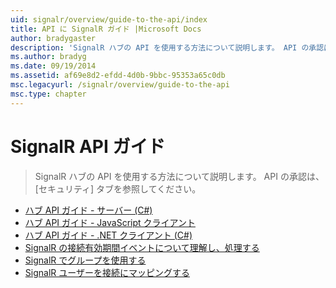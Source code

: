 ```yaml
---
uid: signalr/overview/guide-to-the-api/index
title: API に SignalR ガイド |Microsoft Docs
author: bradygaster
description: 'SignalR ハブの API を使用する方法について説明します。 API の承認は、[セキュリティ] タブを参照してください。'
ms.author: bradyg
ms.date: 09/19/2014
ms.assetid: af69e8d2-efdd-4d0b-9bbc-95353a65c0db
msc.legacyurl: /signalr/overview/guide-to-the-api
msc.type: chapter
---
```

<a name="signalr-guide-to-the-api"></a>SignalR API ガイド
====================
> SignalR ハブの API を使用する方法について説明します。 API の承認は、[セキュリティ] タブを参照してください。


- [ハブ API ガイド - サーバー (C#)](hubs-api-guide-server.md)
- [ハブ API ガイド - JavaScript クライアント](hubs-api-guide-javascript-client.md)
- [ハブ API ガイド - .NET クライアント (C#)](hubs-api-guide-net-client.md)
- [SignalR の接続有効期間イベントについて理解し、処理する](handling-connection-lifetime-events.md)
- [SignalR でグループを使用する](working-with-groups.md)
- [SignalR ユーザーを接続にマッピングする](mapping-users-to-connections.md)
